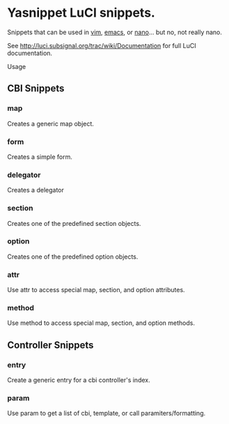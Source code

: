 # Yasnippet LuCI snippets.

Snippets that can be used in [vim](http://www.vim.org/scripts/script.php?script_id=1957), [emacs](http://www.emacswiki.org/emacs/Yasnippet), or [nano](http://www.explainxkcd.com/wiki/index.php/378:_Real_Programmers)... but no, not really nano.

See http://luci.subsignal.org/trac/wiki/Documentation for full LuCI documentation.

Usage

## CBI Snippets


### map
Creates a generic map object.

### form
Creates a simple form.

### delegator
Creates a delegator

### section
Creates one of the predefined section objects. 

### option
Creates one of the predefined option objects. 

### attr 
Use attr to access special map, section, and option attributes.

### method 
Use method to access special map, section, and option methods.

## Controller Snippets

### entry 
Create a generic entry for a cbi controller's index.

### param 
Use param to get a list of cbi, template, or call paramiters/formatting.
